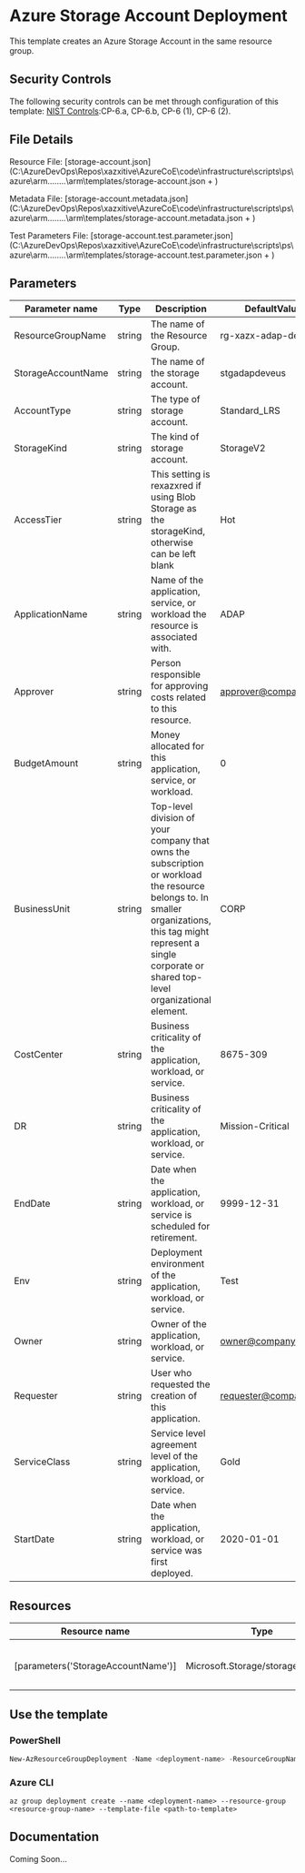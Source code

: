 # Azure Storage Account Deployment

This template creates an Azure Storage Account in the same resource group.

## Security Controls

The following security controls can be met through configuration of this template:
      [NIST Controls](security-controls.md):CP-6.a, CP-6.b, CP-6 (1), CP-6 (2).

## File Details

Resource File: [storage-account.json](C:\AzureDevOps\Repos\xazxitive\AzureCoE\code\infrastructure\scripts\ps\azure\arm\..\..\..\..\arm\templates/storage-account.json + )

Metadata File: [storage-account.metadata.json](C:\AzureDevOps\Repos\xazxitive\AzureCoE\code\infrastructure\scripts\ps\azure\arm\..\..\..\..\arm\templates/storage-account.metadata.json + )

Test Parameters File: [storage-account.test.parameter.json](C:\AzureDevOps\Repos\xazxitive\AzureCoE\code\infrastructure\scripts\ps\azure\arm\..\..\..\..\arm\templates/storage-account.test.parameter.json + )

## Parameters

Parameter name | Type | Description | DefaultValue
-------------- | ---- | ----------- | ------------
ResourceGroupName | string | The name of the Resource Group. | rg-xazx-adap-dev-eus
StorageAccountName | string | The name of the storage account. | stgadapdeveus
AccountType    | string | The type of storage account. | Standard_LRS
StorageKind    | string | The kind of storage account. | StorageV2
AccessTier     | string | This setting is rexazxred if using Blob Storage as the storageKind, otherwise can be left blank | Hot
ApplicationName | string | Name of the application, service, or workload the resource is associated with. | ADAP
Approver       | string | Person responsible for approving costs related to this resource. | approver@company.org
BudgetAmount   | string | Money allocated for this application, service, or workload. | 0
BusinessUnit   | string | Top-level division of your company that owns the subscription or workload the resource belongs to. In smaller organizations, this tag might represent a single corporate or shared top-level organizational element. | CORP
CostCenter     | string | Business criticality of the application, workload, or service. | 8675-309
DR             | string | Business criticality of the application, workload, or service. | Mission-Critical
EndDate        | string | Date when the application, workload, or service is scheduled for retirement. | 9999-12-31
Env            | string | Deployment environment of the application, workload, or service. | Test
Owner          | string | Owner of the application, workload, or service. | owner@company.org
Requester      | string | User who requested the creation of this application. | requester@company.org
ServiceClass   | string | Service level agreement level of the application, workload, or service. | Gold
StartDate      | string | Date when the application, workload, or service was first deployed. | 2020-01-01

## Resources

Resource name | Type | ApiVersion
------------- | ---- | ----------
              |      |
              |      |
              |      |
              |      |
[parameters('StorageAccountName')] | Microsoft.Storage/storageAccounts | 2018-02-01
              |      |
              |      |
              |      |

## Use the template

### PowerShell

```powershell
New-AzResourceGroupDeployment -Name <deployment-name> -ResourceGroupName <resource-group-name> -TemplateFile <path-to-template>
```

### Azure CLI

```text
az group deployment create --name <deployment-name> --resource-group <resource-group-name> --template-file <path-to-template>
```

## Documentation

Coming Soon...
